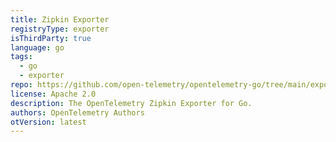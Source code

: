 ```yaml
---
title: Zipkin Exporter
registryType: exporter
isThirdParty: true
language: go
tags:
  - go
  - exporter
repo: https://github.com/open-telemetry/opentelemetry-go/tree/main/exporters/zipkin
license: Apache 2.0
description: The OpenTelemetry Zipkin Exporter for Go.
authors: OpenTelemetry Authors
otVersion: latest
---
```

